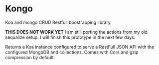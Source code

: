 # Kongo
Koa and mongo CRUD Restfull boostrapping library.

**THIS DOES NOT WORK YET**
I am still porting the actions from my old sequalize setup.
I will finish this prototype in the next few days.

Returns a Koa instance configured to serve a RestFull JSON API with the configured MongoDB and collections.
Comes with Cors and  gzip compression by default.